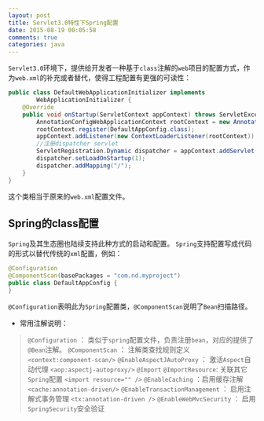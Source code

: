 ```yaml
---
layout: post
title: Servlet3.0特性下Spring配置
date: 2015-08-19 00:05:58
comments: true
categories: java
---
```

`Servlet3.0`环境下，提供给开发者一种基于`class`注解的`web`项目的配置方式，作为`web.xml`的补充或者替代，使得工程配置有更强的可读性：
```java
public class DefaultWebApplicationInitializer implements
        WebApplicationInitializer {
    @Override
    public void onStartup(ServletContext appContext) throws ServletException {
        AnnotationConfigWebApplicationContext rootContext = new AnnotationConfigWebApplicationContext();
        rootContext.register(DefaultAppConfig.class);
        appContext.addListener(new ContextLoaderListener(rootContext));
        //注册dispatcher servlet
        ServletRegistration.Dynamic dispatcher = appContext.addServlet("dispatcher", new DispatcherServlet(rootContext));
        dispatcher.setLoadOnStartup(1);
        dispatcher.addMapping("/");
    }
}
```
这个类相当于原来的`web.xml`配置文件。
## Spring的class配置
`Spring`及其生态圈也陆续支持此种方式的启动和配置。
`Spring`支持配置写成代码的形式以替代传统的`xml`配置，例如：
```java
@Configuration
@ComponentScan(basePackages = "com.nd.myproject")
public class DefaultAppConfig {
}
```
`@Configuration`表明此为`Spring`配置类，`@ComponentScan`说明了`Bean`扫描路径。

* 常用注解说明：
>`@Configuration` ： 类似于`spring`配置文件，负责注册`bean`，对应的提供了`@Bean`注解。
`@ComponentScan` ： 注解类查找规则定义 `<context:component-scan/>`
`@EnableAspectJAutoProxy` ： 激活`Aspect`自动代理 `<aop:aspectj-autoproxy/>`
`@Import` `@ImportResource`: 关联其它`Spring`配置  `<import resource="" />`
`@EnableCaching` ：启用缓存注解  `<cache:annotation-driven/>`
`@EnableTransactionManagement` ： 启用注解式事务管理 `<tx:annotation-driven />`
`@EnableWebMvcSecurity` ： 启用`SpringSecurity`安全验证

